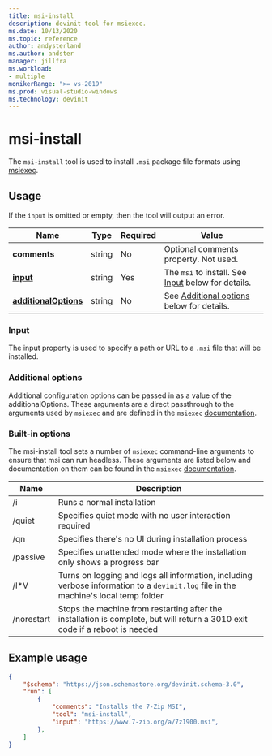 ```yaml
---
title: msi-install
description: devinit tool for msiexec.
ms.date: 10/13/2020
ms.topic: reference
author: andysterland
ms.author: andster
manager: jillfra
ms.workload:
- multiple
monikerRange: ">= vs-2019"
ms.prod: visual-studio-windows
ms.technology: devinit
---
```

# msi-install

The `msi-install` tool is used to install `.msi` package file formats using [msiexec](https://docs.microsoft.com/en-us/windows-server/administration/windows-commands/msiexec).

## Usage

If the `input` is omitted or empty, then the tool will output an error.

| Name                                         | Type   | Required | Value                                                                             |
|----------------------------------------------|--------|----------|-----------------------------------------------------------------------------------|
| **comments**                                 | string | No       | Optional comments property. Not used.                                             |
| [**input**](#input)                          | string | Yes      | The `msi` to install. See [Input](#input) below for details.                      |
| [**additionalOptions**](#additional-options) | string | No       | See [Additional options](#additional-options) below for details.                  |

### Input

The input property is used to specify a path or URL to a `.msi` file that will be installed.

### Additional options

Additional configuration options can be passed in as a value of the additionalOptions. These arguments are a direct passthrough to the arguments used by `msiexec` and are defined in the `msiexec` [documentation](https://docs.microsoft.com/en-us/windows-server/administration/windows-commands/msiexec).

### Built-in options

The msi-install tool sets a number of `msiexec` command-line arguments to ensure that msi can run headless. These arguments are listed below and documentation on them can be found in the `msiexec` [documentation](https://docs.microsoft.com/en-us/windows-server/administration/windows-commands/msiexec).

| Name          | Description                                                                                                                           |
|---------------|---------------------------------------------------------------------------------------------------------------------------------------|
| /i            | Runs a normal installation                                                                                                            | 
| /quiet        | Specifies quiet mode with no user interaction required                                                                                | 
| /qn           | Specifies there's no UI during installation process                                                                                   | 
| /passive      | Specifies unattended mode where the installation only shows a progress bar                                                            | 
| /l*V          | Turns on logging and logs all information, including verbose information to a `devinit.log` file in the machine's local temp folder   | 
| /norestart    | Stops the machine from restarting after the installation is complete, but will return a 3010 exit code if a reboot is needed          | 

## Example usage

```json
{
    "$schema": "https://json.schemastore.org/devinit.schema-3.0",
    "run": [
        {
            "comments": "Installs the 7-Zip MSI",
            "tool": "msi-install",
            "input": "https://www.7-zip.org/a/7z1900.msi",
        },
    ]
}
```
